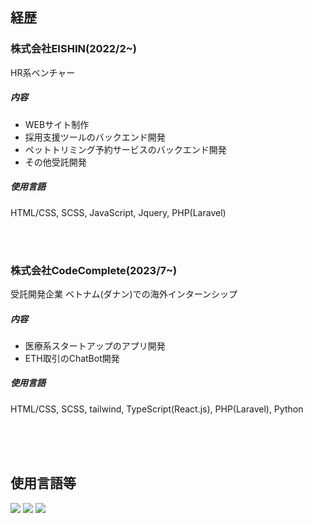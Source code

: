 ## 経歴
### 株式会社EISHIN(2022/2~)
HR系ベンチャー

##### 内容
- WEBサイト制作
- 採用支援ツールのバックエンド開発
- ペットトリミング予約サービスのバックエンド開発
- その他受託開発

##### 使用言語
HTML/CSS, SCSS, JavaScript, Jquery, PHP(Laravel)

<br />
<br />

### 株式会社CodeComplete(2023/7~)
受託開発企業
ベトナム(ダナン)での海外インターンシップ

##### 内容
- 医療系スタートアップのアプリ開発
- ETH取引のChatBot開発

##### 使用言語
HTML/CSS, SCSS, tailwind, TypeScript(React.js), PHP(Laravel), Python

<br />
<br />
<br />

## 使用言語等
![](http://github-profile-summary-cards.vercel.app/api/cards/profile-details?username=yuta-2001&theme=algolia)
![](http://github-profile-summary-cards.vercel.app/api/cards/repos-per-language?username=yuta-2001&theme=algolia)
![](http://github-profile-summary-cards.vercel.app/api/cards/most-commit-language?username=yuta-2001&theme=algolia)
